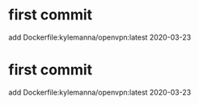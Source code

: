 # first commit
add Dockerfile:kylemanna/openvpn:latest 2020-03-23
# first commit
add Dockerfile:kylemanna/openvpn:latest 2020-03-23
